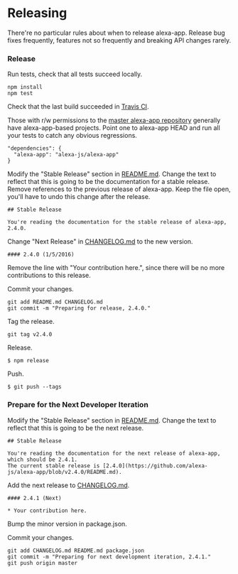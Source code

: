 Releasing
=========

There're no particular rules about when to release alexa-app. Release bug fixes frequently, features not so frequently and breaking API changes rarely.

### Release

Run tests, check that all tests succeed locally.

```
npm install
npm test
```

Check that the last build succeeded in [Travis CI](https://travis-ci.org/alexa-js/alexa-app).

Those with r/w permissions to the [master alexa-app repository](https://github.com/alexa-js/alexa-app) generally have alexa-app-based projects. Point one to alexa-app HEAD and run all your tests to catch any obvious regressions.

```
"dependencies": {
  "alexa-app": "alexa-js/alexa-app"
}
```

Modify the "Stable Release" section in [README.md](README.md). Change the text to reflect that this is going to be the documentation for a stable release. Remove references to the previous release of alexa-app. Keep the file open, you'll have to undo this change after the release.

```
## Stable Release

You're reading the documentation for the stable release of alexa-app, 2.4.0.
```

Change "Next Release" in [CHANGELOG.md](CHANGELOG.md) to the new version.

```
#### 2.4.0 (1/5/2016)
```

Remove the line with "Your contribution here.", since there will be no more contributions to this release.

Commit your changes.

```
git add README.md CHANGELOG.md
git commit -m "Preparing for release, 2.4.0."
```

Tag the release.

```
git tag v2.4.0
```

Release.

```
$ npm release
```

Push.

```
$ git push --tags
```

### Prepare for the Next Developer Iteration

Modify the "Stable Release" section in [README.md](README.md). Change the text to reflect that this is going to be the next release.

```
## Stable Release

You're reading the documentation for the next release of alexa-app, which should be 2.4.1.
The current stable release is [2.4.0](https://github.com/alexa-js/alexa-app/blob/v2.4.0/README.md).
```

Add the next release to [CHANGELOG.md](CHANGELOG.md).

```
#### 2.4.1 (Next)

* Your contribution here.
```

Bump the minor version in package.json.

Commit your changes.

```
git add CHANGELOG.md README.md package.json
git commit -m "Preparing for next development iteration, 2.4.1."
git push origin master
```
